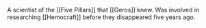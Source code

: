 A scientist of the [[Five Pillars]] that [[Geros]] knew. Was involved in researching [[Hemocraft]] before they disappeared five years ago.